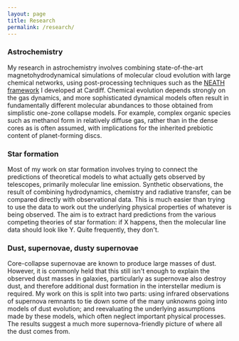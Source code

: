 ```yaml
---
layout: page
title: Research
permalink: /research/
---
```

### Astrochemistry

My research in astrochemistry involves combining state-of-the-art magnetohydrodynamical simulations of molecular cloud evolution with large chemical networks, using post-processing techniques such as the [NEATH framework](https://fpriestley.github.io/neath/) I developed at Cardiff. Chemical evolution depends strongly on the gas dynamics, and more sophisticated dynamical models often result in fundamentally different molecular abundances to those obtained from simplistic one-zone collapse models. For example, complex organic species such as methanol form in relatively diffuse gas, rather than in the dense cores as is often assumed, with implications for the inherited prebiotic content of planet-forming discs.

### Star formation

Most of my work on star formation involves trying to connect the predictions of theoretical models to what actually gets observed by telescopes, primarily molecular line emission. Synthetic observations, the result of combining hydrodynamics, chemistry and radiative transfer, can be compared directly with observational data. This is much easier than trying to use the data to work out the underlying physical properties of whatever is being observed. The aim is to extract hard predictions from the various competing theories of star formation: if X happens, then the molecular line data should look like Y. Quite frequently, they don't.

### Dust, supernovae, dusty supernovae

Core-collapse supernovae are known to produce large masses of dust. However, it is commonly held that this still isn't enough to explain the observed dust masses in galaxies, particularly as supernovae also destroy dust, and therefore additional dust formation in the interstellar medium is required. My work on this is split into two parts: using infrared observations of supernova remnants to tie down some of the many unknowns going into models of dust evolution; and reevaluating the underlying assumptions made by these models, which often neglect important physical processes. The results suggest a much more supernova-friendly picture of where all the dust comes from.
